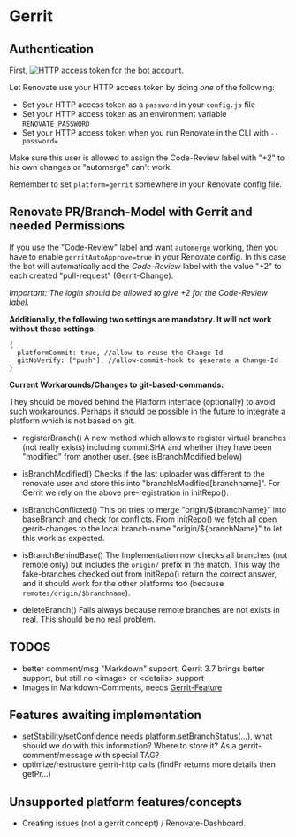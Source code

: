# Gerrit

## Authentication

First, ![HTTP access token](/assets/images/gerrit-http-password.png) for the bot account.

Let Renovate use your HTTP access token by doing _one_ of the following:

- Set your HTTP access token as a `password` in your `config.js` file
- Set your HTTP access token as an environment variable `RENOVATE_PASSWORD`
- Set your HTTP access token when you run Renovate in the CLI with `--password=`

Make sure this user is allowed to assign the Code-Review label with "+2" to his own changes or "automerge" can't work.

Remember to set `platform=gerrit` somewhere in your Renovate config file.

## Renovate PR/Branch-Model with Gerrit and needed Permissions

If you use the "Code-Review" label and want `automerge` working, then you have to enable `gerritAutoApprove=true` in your Renovate config.
In this case the bot will automatically add the _Code-Review_ label with the value "+2" to each created "pull-request" (Gerrit-Change).

_Important: The login should be allowed to give +2 for the Code-Review label._

**Additionally, the following two settings are mandatory. It will not work without these settings.**

```
{
  platformCommit: true, //allow to reuse the Change-Id
  gitNoVerify: ["push"], //allow-commit-hook to generate a Change-Id
}
```

**Current Workarounds/Changes to git-based-commands:**

They should be moved behind the Platform interface (optionally) to avoid such workarounds.
Perhaps it should be possible in the future to integrate a platform which is not based on git.

- registerBranch()
  A new method which allows to register virtual branches (not really exists) including commitSHA and whether they have been "modified" from another user. (see isBranchModified below)

- isBranchModified()
  Checks if the last uploader was different to the renovate user and store this into "branchIsModified[branchname]". For Gerrit we rely on the above pre-registration in initRepo().

- isBranchConflicted()
  This on tries to merge "origin/${branchName}" into baseBranch and check for conflicts. From initRepo() we fetch all open gerrit-changes to the local branch-name "origin/${branchName}" to let this work as expected.

- isBranchBehindBase()
  The Implementation now checks all branches (not remote only) but includes the `origin/` prefix in the match. This way the fake-branches checked out from initRepo() return the correct answer, and it should work for the other platforms too (because `remotes/origin/$branchname`).

- deleteBranch()
  Fails always because remote branches are not exists in real. This should be no real problem.

## TODOS

- better comment/msg "Markdown" support, Gerrit 3.7 brings better support, but still no &lt;image&gt; or &lt;details&gt; support
- Images in Markdown-Comments, needs [Gerrit-Feature](https://bugs.chromium.org/p/gerrit/issues/detail?id=2015)

## Features awaiting implementation

- setStability/setConfidence needs platform.setBranchStatus(...), what should we do with this information? Where to store it? As a gerrit-comment/message with special TAG?
- optimize/restructure gerrit-http calls (findPr returns more details then getPr...)

## Unsupported platform features/concepts

- Creating issues (not a gerrit concept) / Renovate-Dashboard.
